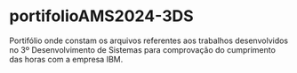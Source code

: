 # portifolioAMS2024-3DS
Portifólio onde constam os arquivos referentes aos trabalhos desenvolvidos no 3º Desenvolvimento de Sistemas para comprovação do cumprimento das horas com a empresa IBM.
